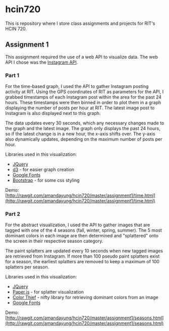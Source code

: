 # hcin720
This is repository where I store class assignments and projects for RIT's HCIN 720.

## Assignment 1

This assignment required the use of a web API to visualize data. The web API I chose was the [Instagram API](https://instagram.com/developer/).

### Part 1
For the time-based graph, I used the API to gather Instagram posting activity at RIT. Using the GPS coordinates of RIT as parameters for the API, I grabbed timestamps of each Instagram post within the area for the past 24 hours. These timestamps were then binned in order to plot them in a graph displaying the number of posts per hour at RIT. The latest image post to Instagram is also displayed next to this graph.

The data updates every 30 seconds, which any necessary changes made to the graph and the latest image. The graph only displays the past 24 hours, so if the latest change is in a new hour, the x-axis shifts over. The y-axis also dynamically updates, depending on the maximum number of posts per hour.

Libraries used in this visualization:
* [JQuery](https://jquery.com/)
* [d3](http://d3js.org/) - for easier graph creation
* [Google Fonts](https://www.google.com/fonts)
* [Bootstrap](http://getbootstrap.com/) - for some css styling

Demo:
[http://rawgit.com/amandayung/hcin720/master/assignment1/time.html](http://rawgit.com/amandayung/hcin720/master/assignment1/time.html)

### Part 2
For the abstract visualization, I used the API to gather images that are tagged with one of the 4 seasons (fall, winter, spring, summer). The 5 most dominant colors in each image are then determined and "splattered" onto the screen in their respective season category.

The paint splatters are updated every 10 seconds when new tagged images are retrieved from Instagram. If more than 100 pseudo paint splatters exist for a season, the earliest splatters are removed to keep a maximum of 100 splatters per season.

Libraries used in this visualization:
* [JQuery](https://jquery.com/)
* [Paper.js](http://paperjs.org/) - for splatter visualization
* [Color Thief](http://lokeshdhakar.com/projects/color-thief/) - nifty library for retrieving dominant colors from an image
* [Google Fonts](https://www.google.com/fonts)

Demo:
[http://rawgit.com/amandayung/hcin720/master/assignment1/seasons.html](http://rawgit.com/amandayung/hcin720/master/assignment1/seasons.html)

